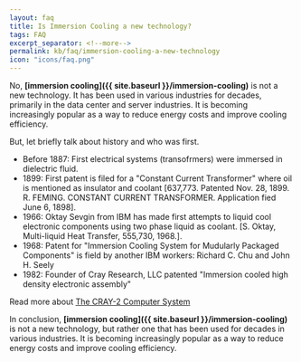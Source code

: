 ```yaml
---
layout: faq
title: Is Immersion Cooling a new technology?
tags: FAQ
excerpt_separator: <!--more-->
permalink: kb/faq/immersion-cooling-a-new-technology
icon: "icons/faq.png"
---
```

No, **[immersion cooling]({{ site.baseurl }}/immersion-cooling)** is not a new technology. It has been used in various industries for decades, primarily in the data center and server industries. It is becoming increasingly popular as a way to reduce energy costs and improve cooling efficiency.

But, let briefly talk about history and who was first.

* Before 1887: First electrical systems (transofrmers) were immersed in dielectric fluid.
* 1899: First patent is filed for a "Constant Current Transformer" where oil is mentioned as insulator and coolant [637,773. Patented Nov. 28, 1899. R. FEMING. CONSTANT CURRENT TRANSFORMER. Application fied June 6, 1898].
* 1966: Oktay Sevgin from IBM has made first attempts to liquid cool electronic components using two phase liquid as coolant. [S. Oktay, Multi-liquid Heat Transfer, 555,730, 1968.].
* 1968: Patent for "Immersion Cooling System for Mudularly Packaged Components" is field by another IBM workers: Richard C. Chu and John H. Seely
* 1982: Founder of Cray Research, LLC patented "Immersion cooled high density electronic assembly"

Read more about [The CRAY-2 Computer System](http://s3data.computerhistory.org/brochures/cray.cray2.1985.102646185.pdf)

In conclusion, **[immersion cooling]({{ site.baseurl }}/immersion-cooling)** is not a new technology, but rather one that has been used for decades in various industries. It is becoming increasingly popular as a way to reduce energy costs and improve cooling efficiency.

<!--more-->
